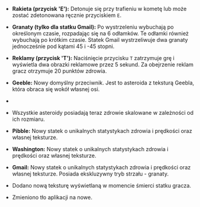 * **Rakieta (przycisk 'E'):** Detonuje się przy trafieniu w kometę lub może zostać zdetonowana ręcznie przyciskiem `E`.
* **Granaty (tylko dla statku Gmail):** Po wystrzeleniu wybuchają po określonym czasie, rozpadając się na 6 odłamków. Te odłamki również wybuchają po krótkim czasie. Statek Gmail wystrzeliwuje dwa granaty jednocześnie pod kątami 45 i -45 stopni.

* **Reklamy (przycisk 'T'):** Naciśnięcie przycisku `T` zatrzymuje grę i wyświetla dwa obrazki reklamowe przez 5 sekund. Za obejrzenie reklam gracz otrzymuje 20 punktów zdrowia.

* **Geeble:** Nowy domyślny przeciwnik. Jest to asteroida z teksturą Geebla, która obraca się wokół własnej osi.
* 
* Wszystkie asteroidy posiadają teraz zdrowie skalowane w zależności od ich rozmiaru.

* **Pibble:** Nowy statek o unikalnych statystykach zdrowia i prędkości oraz własnej teksturze.
* **Washington:** Nowy statek o unikalnych statystykach zdrowia i prędkości oraz własnej teksturze.
* **Gmail:** Nowy statek o unikalnych statystykach zdrowia i prędkości oraz własnej teksturze. Posiada ekskluzywny tryb strzału - granaty.

* Dodano nową teksturę wyświetlaną w momencie śmierci statku gracza.
* Zmieniono tło aplikacji na nowe.
